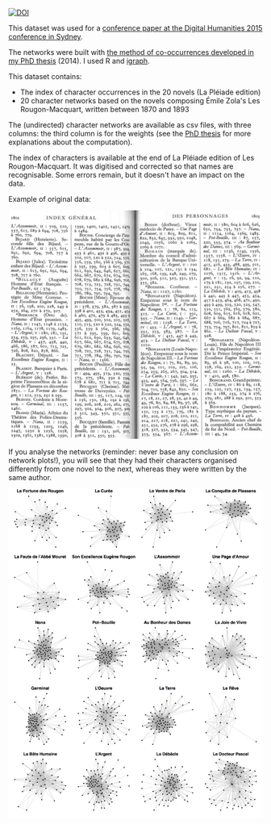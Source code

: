 [![DOI](https://zenodo.org/badge/DOI/10.5281/zenodo.12675627.svg)](https://doi.org/10.5281/zenodo.12675627)

This dataset was used for a [conference paper at the Digital Humanities 2015 conference in Sydney](https://serval.unil.ch/fr/notice/serval:BIB_E4427AF55A80).

The networks were built with [the method of co-occurrences developed in my PhD thesis](../../../phd_thesis) (2014). I used R and [igraph](../../../../igraph/rigraph/).

This dataset contains:

* The index of character occurrences in the 20 novels (La Pléiade edition)
* 20 character networks based on the novels composing Émile Zola's Les Rougon-Macquart, written between 1870 and 1893

The (undirected) character networks are available as csv files, with three columns: the third column is for the weights (see the [PhD thesis](https://serval.unil.ch/fr/notice/serval:BIB_663137B68131) for more explanations about the computation).

The index of characters is available at the end of La Pléiade edition of Les Rougon-Macquart. It was digitised and corrected so that names are recognisable. Some errors remain, but it doesn't have an impact on the data.

Example of original data:

![](indexzola.png)

If you analyse the networks (reminder: never base any conclusion on network plots!), you will see that they had their characters organised differently from one novel to the next, whereas they were written by the same author.

![](figure1.png)
